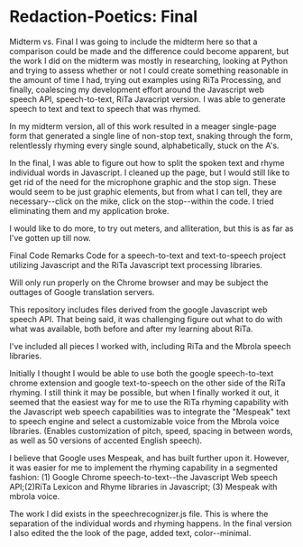 Redaction-Poetics: Final
=================
Midterm vs. Final
I was going to include the midterm here so that a comparison could be made and the difference could become apparent, but the work I did on the midterm was mostly in researching, looking at Python and trying to assess whether or not I could create something reasonable in the amount of time I had, trying out examples using RiTa Processing, and finally, coalescing my development effort around the Javascript web speech API, speech-to-text, RiTa Javacript version. I was able to generate speech to text and text to speech that was rhymed.  

In my midterm version, all of this work resulted in a meager single-page form that generated a single line of non-stop text, snaking through the form, relentlessly rhyming every single sound, alphabetically, stuck on the A's. 

In the final, I was able to figure out how to split the spoken text and rhyme individual words in Javascript.  I cleaned up the page, but I would still like to get rid of the need for the microphone graphic and the stop sign.  These would seem to be just graphic elements, but from what I can tell, they are necessary--click on the mike, click on the stop--within the code.  I tried eliminating them and my application broke.  

I would like to do more, to try out meters, and alliteration, but this is as far as I've gotten up till now. 

Final Code Remarks
Code for a speech-to-text and text-to-speech project utilizing Javascript and the RiTa Javascript text processing libraries. 

Will only run properly on the Chrome browser and may be subject the outtages of Google translation servers.

This repository includes files derived from the google Javascript web speech API. That being said, it was challenging figure out what to do with what was available, both before and after my learning about RiTa.  

I've included all pieces I worked with, including RiTa and the Mbrola speech libraries.  

Initially I thought I would be able to use both the google speech-to-text chrome extension and google text-to-speech on the other side of the RiTa rhyming.  I still think it may be possible, but when I finally worked it out, it seemed that the easiest way for me to use the RiTa rhyming capability with the Javascript web speech capabilities was to integrate the "Mespeak" text to speech engine and select a customizable voice from the Mbrola voice libraries. (Enables customization of pitch, speed, spacing in between words, as well as 50 versions of accented English speech). 

I believe that Google uses Mespeak, and has built further upon it.  However, it was easier for me to implement the rhyming capability in a segmented fashion: (1) Google Chrome speech-to-text--the Javascript Web speech API;(2)RiTa Lexicon and Rhyme libraries in Javascript; (3) Mespeak with mbrola voice.  

The work I did exists in the speechrecognizer.js file. This is where the separation of the individual words and rhyming happens.  In the final version I also edited the the look of the page, added text, color--minimal.



